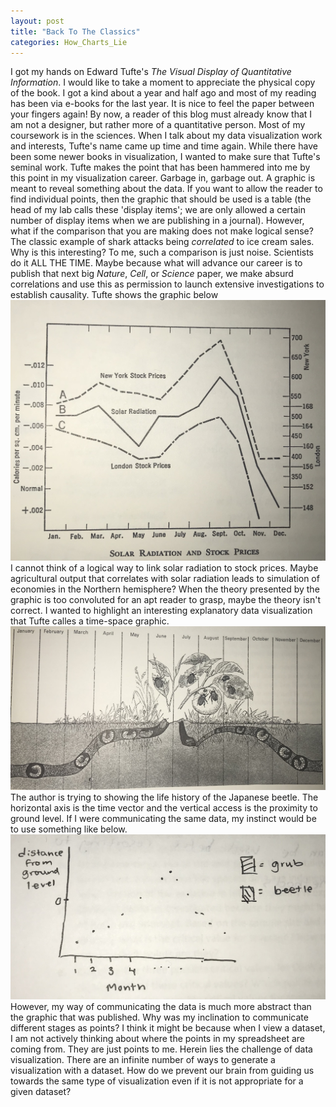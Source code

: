 ```yaml
---
layout: post
title: "Back To The Classics"
categories: How_Charts_Lie
---
```


I got my hands on Edward Tufte's _The Visual Display of Quantitative Information_. I would like to take a moment to appreciate the physical copy of the book. I got a kind about a year and half ago and most of my reading has been via e-books for the last year. It is nice to feel the paper between your fingers again! By now, a reader of this blog must already know that I am not a designer, but rather more of a quantitative person. Most of my coursework is in the sciences. When I talk about my data visualization work and interests, Tufte's name came up time and time again. While there have been some newer books in visualization, I wanted to make sure that Tufte's seminal work.
Tufte makes the point that has been hammered into me by this point in my visualization career. Garbage in, garbage out. A graphic is meant to reveal something about the data. If you want to allow the reader to find individual points, then the graphic that should be used is a table (the head of my lab calls these 'display items'; we are only allowed a certain number of display items when we are publishing in a journal). However, what if the comparison that you are making does not make logical sense? The classic example of shark attacks being _correlated_ to ice cream sales. Why is this interesting? To me, such a comparison is just noise. Scientists do it ALL THE TIME. Maybe because what will advance our career is to publish that next big _Nature_, _Cell_, or _Science_ paper, we make absurd correlations and use this as permission to launch extensive investigations to establish causality. Tufte shows the graphic below
![](https://raw.githubusercontent.com/sathvikpal/Data_Visualization_Studio/master/assets/Back-To-Classics/stock_solar_tufte.JPG)
I cannot think of a logical way to link solar radiation to stock prices. Maybe agricultural output that correlates with solar radiation leads to simulation of economies in the Northern hemisphere? When the theory presented by the graphic is too convoluted for an apt reader to grasp, maybe the theory isn't correct.
I wanted to highlight an interesting explanatory data visualization that Tufte calles a time-space graphic. 
![](https://raw.githubusercontent.com/sathvikpal/Data_Visualization_Studio/master/assets/Back-To-Classics/beetle_tufte.JPG)
The author is trying to showing the life history of the Japanese beetle. The horizontal axis is the time vector and the vertical access is the proximity to ground level. If I were communicating the same data, my instinct would be to use something like below.
![](https://raw.githubusercontent.com/sathvikpal/Data_Visualization_Studio/master/assets/Back-To-Classics/beetle_sathvik.JPG)
However, my way of communicating the data is much more abstract than the graphic that was published. Why was my inclination to communicate different stages as points? I think it might be because when I view a dataset, I am not actively thinking about where the points in my spreadsheet are coming from. They are just points to me. Herein lies the challenge of data visualization. There are an infinite number of ways to generate a visualization with a dataset. How do we prevent our brain from guiding us towards the same type of visualization even if it is not appropriate for a given dataset?
